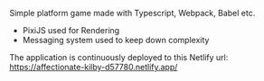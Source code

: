 Simple platform game made with Typescript, Webpack, Babel etc.

- PixiJS used for Rendering
- Messaging system used to keep down complexity

The application is continuously deployed to this Netlify url: https://affectionate-kilby-d57780.netlify.app/
